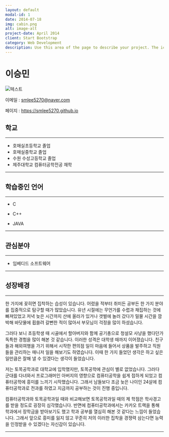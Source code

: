 ```yaml
---
layout: default
modal-id: 1
date: 2014-07-18
img: cabin.png
alt: image-alt
project-date: April 2014
client: Start Bootstrap
category: Web Development
description: Use this area of the page to describe your project. The icon above is part of a free icon set by <a href="https://sellfy.com/p/8Q9P/jV3VZ/">Flat Icons</a>. On their website, you can download their free set with 16 icons, or you can purchase the entire set with 146 icons for only $12!
---
```

# 이승민

![텍스트](https://raw.githubusercontent.com/jeromelachaud/freelancer-theme/master/screenshot.png)


이메일 : smlee5270@naver.com

페이지 : <https://smlee5270.github.io>

## 학교
  
---  
- 호매실초등학교 졸업
- 호매실중학교 졸업
- 수원 수성고등학교 졸업
- 제주대학교 컴퓨터공학전공 재학
---

## 학습중인 언어
  
 
---
- C

- C++

- JAVA
---

## 관심분야
  

---
- 임베디드 소프트웨어
---


## 성장배경
  

  
---
한 가지에 꽂히면 집착하는 습성이 있습니다. 
어렸을 적부터 취미든 공부든 한 가지 분야를 집중적으로 탐구할 때가 많았습니다. 
유년 시절에는 무언가를 수렵과 채집하는 것에 빠져있었고 저녁 늦은 시간까지 산에 올라가 있거나 
갯벌에 놀러 갔다가 밀물 시간을 깜박해 바닷물에 휩쓸려 갈뻔한 적이 많아서 부모님이 걱정을 많이 하셨습니다.



  그러다 보니 초등학생 때 시골에서 할아버지와 함께 공기총으로 청설모 사냥을 했다던가 독특한 경험을 많이 해본 것 같습니다. 
이러한 성격은 대학생 때까지 이어졌습니다. 친구들과 해외여행을 가기 위해서 시작한 편의점 일이
 마음에 들어서 상품을 발주하고 직원들을 관리하는 매니저 일을 해보기도 하였습니다. 
이때 한 가지 들었던 생각은 하고 싶은 일만큼은 잘해 낼 수 있겠다는 생각이 들었습니다. 



  저는 토목공학과로 대학교에 입학했지만, 토목공학에 관심이 별로 없었습니다. 
 그러다 군대를 다녀와서 프로그래머인 아버지의 영향으로 컴퓨터공학을 쉽게 접하게 되었고 컴퓨터공학에 흥미를 느끼기 시작했습니다. 
 그래서 남들보다 조금 늦은 나이인 24살에 컴퓨터공학과로 전과를 하였고 지금까지 공부하는 것이 진행 중입니다. 
 


  컴퓨터공학과와 토목공학과일 때와 비교해보면 토목공학과일 때의 
제 학점은 학사경고를 받을 정도로 굉장히 심각했습니다. 
반면에 컴퓨터공학과에서는 카카오 트랙을 통해 학과에서 장학금을 받아보기도 했고 학과 공부를 열심히 해본 것 같다는 느낌이 들었습니다. 
그래서 앞으로 흥미를 잃지 않고 꾸준히 저의 이러한 집착을 경쟁력 삼는다면 능력을 인정받을 수 있겠다는 자신감이 있습니다.  

---
